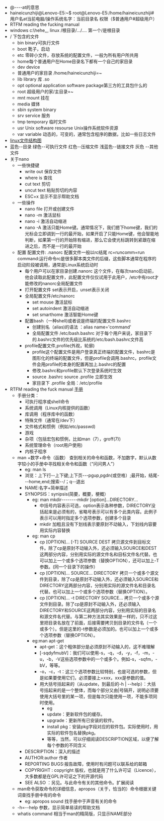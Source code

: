- @----at的意思
- haineicunzhiji@Lenovo-E5:~$  root@Lenovo-E5:/home/haineicunzhiji#  用户名at当前电脑/操作系统名字：当前目录名 权限（$普通用户#超级用户）
- RTFM   reading the fucking manual
- windows  c:\hehe\,,,    linux  /根目录/.../....    第一个/是根目录
- / 下包含的文件 
    - bin binary可执行文件  
    - boot 靴子，启动   
    - etc  零碎小文件，存放系统的配置文件，一般为所有用户所共用
    - home每个普通用户在Home目录名下都有一个自己的家目录
    - dev device
    - 普通用户的家目录 /home/haineicunzhiji=~
    - lib library 库 .so 
    - opt optional application  software package第三方的工具包什么的 
    - root 超级用户的家/主目录=~ 
    - mnt mount 挂在 
    - media 媒体 
    - sbin system binary   
    - srv service 服务 
    - tmp temporary 临时文件 
    - usr Unix software resourse Unix操作系统软件资源
    - var  variable 动态的，可变的，通常包含程序的数据，比如一些日志文件   
- [linux文件结构图](https://linuxtoy.org/archives/linux-file-structure.html)
- 蓝色--目录  绿色--可执行文件  红色--压缩文件 浅蓝色--链接文件 灰色 --其他文件
- 关于nano
    - 一些快捷键
        - write out   保存文件
        - where is    查找
        - cut text    剪切
        - uncut text   粘贴剪切的内容
        - ESC+x   显示不显示帮助文档
    - 一些操作
        - nano file   打开或创建文件
        - nano -m   激活鼠标
        - nano -i     激活自动缩进
        - nano -A    激活只能Home键。通常情况下，我们摁下home键，我们的光标会立即调到一行的最开始，如果开启了只能Home键，他会智能地判断，如果第一行的开始除有缩进，那么它会使光标跳转到紧跟在缩进之后，而不是一行的最开始
    - 配置    配置文件: .nanorc  配置文件一般以rc结尾      rc=runcomm=run   command:运行命令rc是很多脚本类文件的后缀，这些脚本通常在程序的启动阶段被调用，通常是Linux系统启动时
        - 每个用户可以在家目录创建.nanorc 这个文件，在每次nano启动前，他会读取此配置文件，此配置文件仅仅试用于此用户，/etc中有root才能修改的nanorc全局配置文件
        - 打开配置文件  set表示开启，unset表示关闭
        - 全局配置文件/etc/nanorc
            - set mouse  激活鼠标
            - set autoindent   激活自动缩进
            - set smarthome  激活智能Home键
        - 配置bash（一种shell)或者说是终端的配置文件.bashrc
            - 创建别名（alias)的语法 ：alias name='command'
            - 全局配置文件  /etc/bash.bashrc 对于每个用户来说，家目录下的.bashrc文件的优先级比系统的/etc/bash.bashrc文件高
        - profile配置文件,profile(外观，轮廓)
            - profile这个配置文件是用户登录真正终端的配置文件，bashrc是图形化的终端的配置文件，但是profile会调用.bashrc，profile文件会用profile的本身的配置再加上.bashrc的配置
            - 修改.bashrc和profile默认下次登录系统时生效
            - source .bashrc   source   .profile   立即生效
            - 家目录下 .profile   全局：/etc/profile 
- RTFM         reading the fuck manual  [手册](https://www.jianshu.com/p/6711bc6ee759)
    - 手册分类：
        - 可执行程序或shell命令
        - 系统调用（Linux内核提供的函数）
        - 库调用（程序库中的函数）
        - 特殊文件（通常在/dev下）
        - 文件格式和惯例（例如/etc/passwd)
        - 游戏
        - 杂项（包括宏包和惯例，比如man（7），groff(7))
        - 系统管理命令（root用户使用)
        - 内核子程序
    - man   +数字+命令（函数） 查到相关的命令和函数，不加数字，默认从数字较小的手册中寻找相关命令和函数（“问问男人”）
       - eg: man ls
        - 浏览：上下行--上下键;上下页---pgup,pgdn(或空格）;最开始，结尾---home,end;搜索--/；q--退出
        - NAME:名字+简单描述
        - SYNOPSIS：synipsis(简要，概要，梗概）
            - eg: man mkdir--------mkdir  [option]...DIRECTORY...
                - 中括号内容表示可选，option表示各种参数，DIRECTORY没括起来是必须有的，省略号表示可以有多个此类内容。此例子表示可以用时指定多个选项参数，创建多个目录
                - mkdir 加粗且没有下划线表示要原封不动输入，下划线内容要用实际内容替换
            - eg: man cp
                - cp [OPTION]... [-T] SOURCE DEST 拷贝源文件到目标文件。除了cp是原封不动输入外，还必须输入SOURCE和DEST这两部分内容，分别用实际的源文件名和目标文件名代替。也可以加上一个或多个选项参数（替换OPTION），还可以加上-T参数。(同一个目录下的操作）
                - cp [OPTION]... SOURCE... DIRECTORY 拷贝一个或多个源文件到目录，除了cp是原封不动输入外，还必须输入SOURCE和DIRECTORY这两部分内容，分别用实际的源文件名和目录名代替。也可以加上一个或多个选项参数（替换OPTION）。
                - cp [OPTION]... -t DIRECTORY SOURCE... 拷贝一个或多个源文件到目录。除了cp是原封不动输入外，还必须输入DIRECTORY和SOURCE这两部分内容，分别用实际的目录名和源文件名代替。与第二种方法其实效果是一样的，只不过这里把目录名放在了前面，后接需要拷贝到目录的文件名（一个或多个）。但是这里的-t参数是必须加的。也可以加上一个或多个选项参数（替换OPTION）。
            - eg:man apt-get
                -  apt-get：这个粗体部分是必须原封不动输入的，这不难理解
                -  [-sqdyfmubV]：我们可以使用-s，-q，-d，-y，-f，-m，-u，-b，-V这些选项参数中的一个或多个。例如-s，-sqfm，-bV，等等。
                - -o，-c，-t：这三个选项参数比较特别，也是可选的参数，但是如果要使用它们，必须要接上=xxx，xxx是参数的值。
                - 用大括号括起来的（从update，到最后的-h | --help）：大括号括起来的是一个整体，而每个部分又由|号隔开，说明必须要使用大括号里的某一项，但是每次只能使用一项，不能多项同时使用。
                    - eg
                    - update：更新软件包的缓存。
                    - upgrade：更新所有已安装的软件。
                    - install pkg：安装pkg字段对应的软件包。实际使用时，用实际的软件包名替换pkg。
                    - 等等，当然，可以仔细阅读DESCRIPTION区域，以便了解每个参数的不同含义
        - DESCRIPTION：深入的描述
        - AUTHOR:author 作者
        - REPORTING BUGS:报告故障，使用时有问题可以联系给的邮箱
        - COPYRIGHT : copyright 版权，也就是用了什么许可证（Licence），大多数都是在GPL许可证之下的开源代码
        - SEE ALSO ：另见。与此命令有关的其他命令。扩展阅读
    - man命令获取命令的详细信息，apropos（关于，恰当的）命令根据关键词查找手册中有的命令
        - eg: apropos  sound   找手册中于声音有关的命令       
    -  -h=--help 参数，显示简单易读的帮助文档
    - whatis   command     相当于man的精简版，只显示NAME部分
        
        
        
        
        
        
        
        
        
        
        
        
        
        
        
        
            
        
        
    
      
    
           
        
        
    
